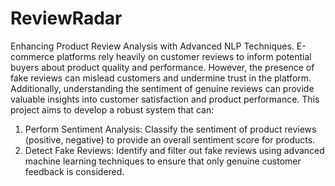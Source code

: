 # ReviewRadar
Enhancing Product Review Analysis with Advanced NLP Techniques.
E-commerce platforms rely heavily on customer reviews
to inform potential buyers about product quality and
performance. However, the presence of fake reviews can
mislead customers and undermine trust in the platform.
Additionally, understanding the sentiment of genuine
reviews can provide valuable insights into customer
satisfaction and product performance. This project aims to
develop a robust system that can:
1. Perform Sentiment Analysis: Classify the sentiment
of product reviews (positive, negative) to provide an
overall sentiment score for products.
2. Detect Fake Reviews: Identify and filter out fake
reviews using advanced machine learning techniques
to ensure that only genuine customer feedback is
considered.
